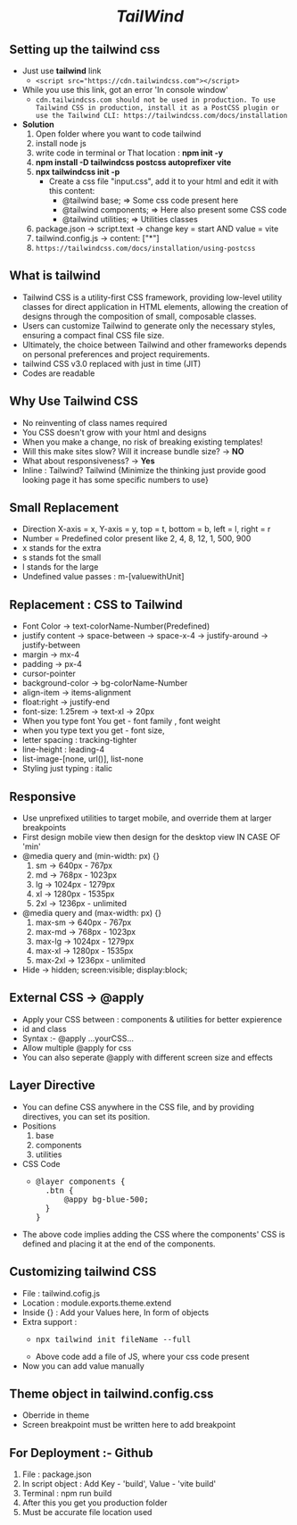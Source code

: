 # <center><i>TailWind</i></center>

## Setting up the tailwind css
- Just use <b>tailwind</b> link
    -  ```<script src="https://cdn.tailwindcss.com"></script> ```
- While you use this link, got an error 'In console window'
    - ```cdn.tailwindcss.com should not be used in production. To use Tailwind CSS in production, install it as a PostCSS plugin or use the Tailwind CLI: https://tailwindcss.com/docs/installation```
- <b>Solution</b>
    1. Open folder where you want to code tailwind
    2. install node js
    3. write code in terminal or That location : <b>npm init -y</b>
    4. <b>npm install -D tailwindcss postcss autoprefixer vite</b> 
    5. <b>npx tailwindcss init -p</b>
        - Create a css file "input.css", add it to your html and edit it with this content:
            - @tailwind base; => Some css code present here
            - @tailwind components; => Here also present some CSS code
            - @tailwind utilities; => Utilities classes
    6. package.json -> script.text -> change key = start AND value = vite
    7. tailwind.config.js -> content: ["*"]
    7. ```https://tailwindcss.com/docs/installation/using-postcss```

## What is tailwind
- Tailwind CSS is a utility-first CSS framework, providing low-level utility classes for direct application in HTML elements, allowing the creation of designs through the composition of small, composable classes. 
- Users can customize Tailwind to generate only the necessary styles, ensuring a compact final CSS file size. 
- Ultimately, the choice between Tailwind and other frameworks depends on personal preferences and project requirements.
- tailwind CSS v3.0 replaced with just in time (JIT)
- Codes are readable

## Why Use Tailwind CSS
- No reinventing of class names required
- You CSS doesn't grow with your html and designs
- When you make a change, no risk of breaking existing templates!
- Will this make sites slow? Will it increase bundle size? -> <b>NO</b>
- What about responsiveness? -> <b>Yes</b>
- Inline : Tailwind? Tailwind {Minimize the thinking just provide good looking page it has some specific numbers to use} 

## Small Replacement
- Direction X-axis = x, Y-axis = y, top = t, bottom = b, left = l, right = r
- Number = Predefined color present like 2, 4, 8, 12, 1, 500, 900 
- x stands for the extra
- s stands fot the small
- l stands for the large
- Undefined value passes : m-[valuewithUnit]

## Replacement : CSS to Tailwind
- Font Color -> text-colorName-Number(Predefined)
- justify content -> space-between -> space-x-4 -> justify-around -> justify-between
- margin -> mx-4 
- padding -> px-4
- cursor-pointer
- background-color -> bg-colorName-Number 
- align-item -> items-alignment
- float:right -> justify-end 
- font-size: 1.25rem -> text-xl -> 20px
- When you type font You get - font family , font weight 
- when you type text you get - font size, 
- letter spacing : tracking-tighter
- line-height : leading-4
- list-image-[none, url()], list-none   
- Styling just typing : italic 

## Responsive
- Use unprefixed utilities to target mobile, and override them at larger breakpoints
- First design mobile view then design for the desktop view IN CASE OF 'min'
- @media query and (min-width: px) {}
    1. sm -> 640px - 767px
    2. md -> 768px - 1023px
    3. lg -> 1024px - 1279px
    4. xl -> 1280px - 1535px
    5. 2xl -> 1236px - unlimited
- @media query and (max-width: px) {}
    1. max-sm -> 640px - 767px
    2. max-md -> 768px - 1023px
    3. max-lg -> 1024px - 1279px
    4. max-xl -> 1280px - 1535px
    5. max-2xl -> 1236px - unlimited
- Hide -> hidden; screen:visible; display:block;

## External CSS -> <b>@apply</b>
- Apply your CSS between : components & utilities for better expierence
- id and class 
- Syntax :- @apply ...yourCSS... 
- Allow multiple @apply for css
- You can also seperate @apply with different screen size and effects

## Layer Directive
- You can define CSS anywhere in the CSS file, and by providing directives, you can set its position.
- Positions
    1. base
    2. components
    3. utilities
- CSS Code
    - <pre>@layer components {
        .btn {
            @appy bg-blue-500;
        } 
      } </pre>
- The above code implies adding the CSS where the components' CSS is defined and placing it at the end of the components.

## Customizing tailwind CSS
- File : tailwind.cofig.js
- Location : module.exports.theme.extend
- Inside {} : Add your Values here, In form of objects
- Extra support : 
    - <pre>npx tailwind init fileName --full</pre>
    - Above code add a file of JS, where your css code present
- Now you can add value manually 

## Theme object in tailwind.config.css
- Oberride in theme
- Screen breakpoint must be written here to add breakpoint

## For Deployment :- Github
1. File : package.json
2. In script object : Add Key - 'build', Value - 'vite build'
3. Terminal : npm run build
4. After this you get you production folder 
5. Must be accurate file location used
